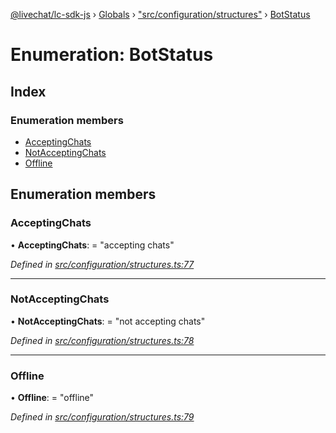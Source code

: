 [@livechat/lc-sdk-js](../README.md) › [Globals](../globals.md) › ["src/configuration/structures"](../modules/_src_configuration_structures_.md) › [BotStatus](_src_configuration_structures_.botstatus.md)

# Enumeration: BotStatus

## Index

### Enumeration members

* [AcceptingChats](_src_configuration_structures_.botstatus.md#acceptingchats)
* [NotAcceptingChats](_src_configuration_structures_.botstatus.md#notacceptingchats)
* [Offline](_src_configuration_structures_.botstatus.md#offline)

## Enumeration members

###  AcceptingChats

• **AcceptingChats**: = "accepting chats"

*Defined in [src/configuration/structures.ts:77](https://github.com/livechat/lc-sdk-js/blob/8143b05/src/configuration/structures.ts#L77)*

___

###  NotAcceptingChats

• **NotAcceptingChats**: = "not accepting chats"

*Defined in [src/configuration/structures.ts:78](https://github.com/livechat/lc-sdk-js/blob/8143b05/src/configuration/structures.ts#L78)*

___

###  Offline

• **Offline**: = "offline"

*Defined in [src/configuration/structures.ts:79](https://github.com/livechat/lc-sdk-js/blob/8143b05/src/configuration/structures.ts#L79)*
